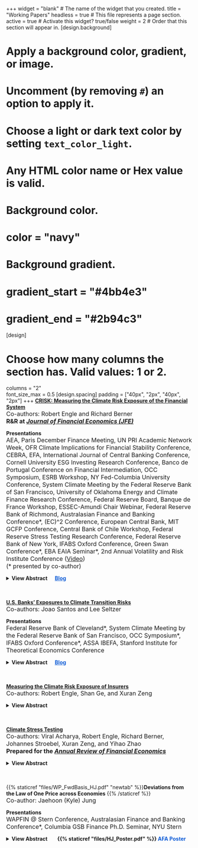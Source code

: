 +++
widget = "blank"  # The name of the widget that you created.
title = "Working Papers"
headless = true  # This file represents a page section.
active = true  # Activate this widget? true/false
weight = 2  # Order that this section will appear in.
[design.background]
  # Apply a background color, gradient, or image.
  #   Uncomment (by removing `#`) an option to apply it.
  #   Choose a light or dark text color by setting `text_color_light`.
  #   Any HTML color name or Hex value is valid.

  # Background color.
  # color = "navy"
  
  # Background gradient.
  # gradient_start = "#4bb4e3"
  # gradient_end = "#2b94c3"
[design]
  # Choose how many columns the section has. Valid values: 1 or 2.
  columns = "2"  
  font_size_max = 0.5
[design.spacing]
  padding = ["40px", "2px", "40px", "2px"]
+++
[**CRISK: Measuring the Climate Risk Exposure of the Financial System**](https://papers.ssrn.com/sol3/papers.cfm?abstract_id=3931516)  
<font size="3"> Co-authors: Robert Engle and Richard Berner </font>   
**<font size="3"> R&R at <i><u>Journal of Financial Economics (JFE)</u></i> </font>**

<strong>Presentations </strong>  
<font size="3">
AEA, Paris December Finance Meeting, UN PRI Academic Network Week, OFR Climate Implications for Financial Stability Conference, CEBRA, EFA, International Journal of Central Banking Conference, Cornell University ESG Investing Research Conference, Banco de Portugal Conference on Financial Intermediation, OCC Symposium, ESRB Workshop, NY Fed-Columbia University Conference, System Climate Meeting by the Federal Reserve Bank of San Francisco, University of Oklahoma Energy and Climate Finance Research Conference, Federal Reserve Board, Banque de France Workshop, ESSEC-Amundi Chair Webinar, Federal Reserve Bank of Richmond, Australasian Finance and Banking Conference*, (EC)^2 Conference, European Central Bank, MIT GCFP Conference, Central Bank of Chile Workshop, Federal Reserve Stress Testing Research Conference, Federal Reserve Bank of New York, IFABS Oxford Conference, Green Swan Conference*, EBA EAIA Seminar*, 2nd Annual Volatility and Risk Institute Conference ([Video](https://www.youtube.com/watch?v=fvnzrdnlSpw))  
(* presented by co-author)
</font> 
<br/>

<details>
<summary><strong>View Abstract&nbsp;&nbsp;&nbsp;&nbsp;&nbsp;&nbsp;<a href="https://libertystreeteconomics.newyorkfed.org/2023/04/crisk-measuring-the-climate-risk-exposure-of-the-financial-system/" style="color: rgb(15, 92, 214);">Blog</a></strong></summary>
We develop a market-based methodology to assess banks’ resilience to climate-related risks and study the climate-related risk exposure of large global banks. We introduce a new measure, CRISK, which is the expected capital shortfall of a bank in a climate stress scenario. To estimate CRISK, we construct climate risk factors and dynamically measure banks’ stock return sensitivity (that is, climate beta) to the climate risk factor. We validate the climate risk factor empirically and the climate beta estimates by using granular data on large U.S. banks’ loan portfolios. The measure is useful in quantifying banks’ climate-related risk exposure through the market risk and the credit risk channels.
</details>  
<br/><br/>


[**U.S. Banks’ Exposures to Climate Transition Risks**](https://papers.ssrn.com/sol3/papers.cfm?abstract_id=4411661)  
<font size="3"> Co-authors: Joao Santos and Lee Seltzer </font> 

<strong>Presentations </strong>  
<font size="3">
Federal Reserve Bank of Cleveland*, System Climate Meeting by the Federal Reserve Bank of San Francisco, OCC Symposium*, IFABS Oxford Conference*, ASSA IBEFA, Stanford Institute for Theoretical Economics Conference 
</font> 
<br/>

<details>
<summary><strong>View Abstract&nbsp;&nbsp;&nbsp;&nbsp;&nbsp;&nbsp;<a href="https://libertystreeteconomics.newyorkfed.org/2023/07/how-exposed-are-u-s-banks-loan-portfolios-to-climate-transition-risks/" style="color: rgb(15, 92, 214);">Blog</a></strong></summary>
We build on the estimated sectoral effects of climate transition policies from the general equilibrium models of Jorgenson et al. (2018), Goulder and Hafstead (2018), and NGFS (2022a) to investigate U.S. banks’ exposures to transition risks. Our results show that while banks’ exposures are meaningful, they are manageable. Exposures vary by model and policy scenario with the largest estimates coming from the NGFS (2022a) disorderly transition scenario, where the average bank exposure reaches 9 percent as of 2022. Banks’ exposures increase with the stringency of a carbon tax policy but tend to benefit from a corporate or capital tax cut redistribution policy relative to a lump sum dividend. Also, banks’ exposures increase, although not dramatically in stress scenarios. For example, according to Jorgenson et al. (2018), banks’ exposures range from 0.5—3.5 percent as of 2022. Assuming that loans to industries in the top two deciles most affected by the transition policy lose their entire value, banks’ exposures would increase to 12—14 percent. Finally, there is a downward trend in banks’ exposures to the riskiest industries, which appears to be at least in part due to banks gradually reducing funding to these industries.
</details>  
<br/><br/>


[**Measuring the Climate Risk Exposure of Insurers**](https://papers.ssrn.com/sol3/papers.cfm?abstract_id=4510592)  
<font size="3"> Co-authors: Robert Engle, Shan Ge, and Xuran Zeng </font>  
<details>
<summary><strong>View Abstract</strong></summary>
Insurance companies can be exposed to climate-related physical risk through their operations and to transition risk through their $12 trillion of financial asset holdings. We assess the climate risk exposure of property and casualty (P&C) and life insurance companies in the U.S. We construct a novel physical risk factor by forming a portfolio of P&C insurers’ stocks, with each insurer’s weight reflecting their operational exposure to states associated with high physical climate risk. We then estimate the dynamic physical climate beta, representing the stock return sensitivity of each insurer to the physical risk factor. In addition, using the climate beta estimates introduced by Jung et al. (2021), we calculate the expected capital shortfall of insurers under various climate stress scenarios. We validate our approach by utilizing granular data on insurers’ asset holdings and state-level operational exposure. Our findings indicate a positive association between larger exposures to risky states and higher holdings of brown assets with higher sensitivity to physical and transition risk, respectively.
</details>  
<br/><br/>


[**Climate Stress Testing**](https://papers.ssrn.com/sol3/papers.cfm?abstract_id=4412022)  
<font size="3"> Co-authors: Viral Acharya, Robert Engle, Richard Berner, Johannes Stroebel, Xuran Zeng, and Yihao Zhao </font>  
**<font size="3"> Prepared for the <i><u>Annual Review of Financial Economics</u></i> </font>**
<details>
<summary><strong>View Abstract</strong></summary>
We explore the design of climate stress tests to assess and manage macro-prudential risks from climate change in the financial sector. We review the climate stress scenarios currently employed by regulators, highlighting the need to (i) consider many transition risks as dynamic policy choices; (ii) better understand and incorporate feedback loops between climate change and the economy; and (iii) further explore "compound risk" scenarios in which climate risks co-occur with other risks. We discuss how the process of mapping climate stress scenarios into financial firm outcomes can incorporate existing evidence on the effects of various climate-related risks on credit and market outcomes. We argue that more research is required to (i) identify channels through which plausible scenarios can lead to meaningful short-run impact on credit risks given typical bank loan maturities; (ii) incorporate bank-lending responses to climate risks; (iii) assess the adequacy of climate risk pricing in financial markets; and (iv) better understand and incorporate the process of expectations formation around the realizations of climate risks. Finally, we discuss the relative advantages and disadvantages of using market-based climate stress tests that can be conducted using publicly available data to complement existing stress testing frameworks.
</details>  
<br/><br/>


{{% staticref "files/WP_FwdBasis_HJ.pdf" "newtab" %}}**Deviations from the Law of One Price across Economies** {{% /staticref %}}  
<font size="3"> Co-author: Jaehoon (Kyle) Jung </font>    

<strong>Presentations </strong>  
<font size="3">
  WAPFIN @ Stern Conference, Australasian Finance and Banking Conference*, Columbia GSB Finance Ph.D. Seminar, NYU Stern
</font>
<br/> 


<details>
<summary><strong>View Abstract &nbsp;&nbsp;&nbsp;&nbsp;&nbsp;&nbsp; {{% staticref "files/HJ_Poster.pdf" %}}<span style="color:rgb(15, 92, 214)"> AFA Poster</span></a></strong></summary>
 In a model with agents facing constraints heterogeneous across economies, we provide a novel explanation for an understudied yet economically significant deviation from the Law of One Price across FX forward markets. Specifically, we document a substantial divergence between the exchange rate for locally traded forward contracts and contracts with the same maturity traded outside the jurisdiction of countries during the global financial crisis, and that the magnitudes varied across currencies. The model predicts that (1) the basis increases with the shadow costs of constraints across time and increases with the country-specific FX position limit across countries;  (2) the shadow cost of each constraint non-linearly increases as the intermediary sector's relative performance declines below a threshold; and (3) higher shadow cost of the position limit predicts lower future excess return on local-currency denominated assets, as buying local assets relaxes the FX position limit constraint imposed on the intermediaries. We test the model predictions and find consistent evidence in the countries with tight position limits. 
</details>
<br/><br/>
